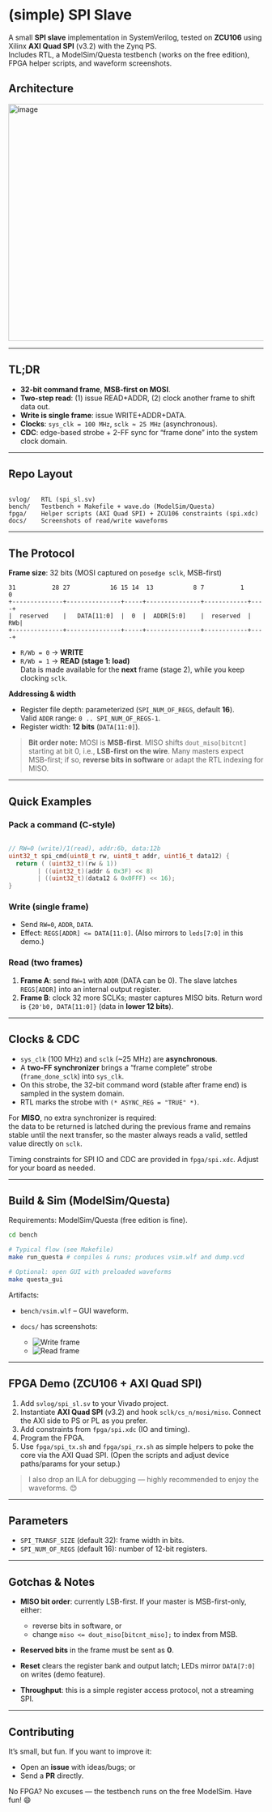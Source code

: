 # (simple) SPI Slave

A small **SPI slave** implementation in SystemVerilog, tested on **ZCU106** using Xilinx **AXI Quad SPI** (v3.2) with the Zynq PS.  
Includes RTL, a ModelSim/Questa testbench (works on the free edition), FPGA helper scripts, and waveform screenshots.

## Architecture

<img width="1308" height="468" alt="image" src="https://github.com/user-attachments/assets/fcaddbbb-cbc9-4b6f-b2e2-f5baa21e1f30" />

---

## TL;DR
- **32-bit command frame**, **MSB-first on MOSI**.
- **Two-step read**: (1) issue READ+ADDR, (2) clock another frame to shift data out.
- **Write is single frame**: issue WRITE+ADDR+DATA.
- **Clocks**: `sys_clk = 100 MHz`, `sclk ≈ 25 MHz` (asynchronous).
- **CDC**: edge-based strobe + 2-FF sync for “frame done” into the system clock domain.

---

## Repo Layout
```

svlog/   RTL (spi_sl.sv)
bench/   Testbench + Makefile + wave.do (ModelSim/Questa)
fpga/    Helper scripts (AXI Quad SPI) + ZCU106 constraints (spi.xdc)
docs/    Screenshots of read/write waveforms

```

---

## The Protocol

**Frame size**: 32 bits (MOSI captured on `posedge sclk`, MSB-first)

```
31          28 27           16 15 14  13           8 7          1     0
+--------------+---------------+-----+---------------+------------+----+
|  reserved    |   DATA[11:0]  |  0  |  ADDR[5:0]    |  reserved  | RWb|
+--------------+---------------+-----+---------------+------------+----+
```

- `R/Wb = 0` → **WRITE**
- `R/Wb = 1` → **READ (stage 1: load)**  
  Data is made available for the **next** frame (stage 2), while you keep clocking `sclk`.

**Addressing & width**
- Register file depth: parameterized (`SPI_NUM_OF_REGS`, default **16**).  
  Valid `ADDR` range: `0 .. SPI_NUM_OF_REGS-1`.
- Register width: **12 bits** (`DATA[11:0]`).

> **Bit order note:** MOSI is **MSB-first**. MISO shifts `dout_miso[bitcnt]` starting at bit 0, i.e., **LSB-first on the wire**. Many masters expect MSB-first; if so, **reverse bits in software** or adapt the RTL indexing for MISO.

---

## Quick Examples

### Pack a command (C-style)

```C

// RW=0 (write)/1(read), addr:6b, data:12b
uint32_t spi_cmd(uint8_t rw, uint8_t addr, uint16_t data12) {
  return ( (uint32_t)(rw & 1))
        | ((uint32_t)(addr & 0x3F) << 8)
        | ((uint32_t)(data12 & 0x0FFF) << 16);
}

````

### Write (single frame)

* Send `RW=0`, `ADDR`, `DATA`.
* Effect: `REGS[ADDR] <= DATA[11:0]`. (Also mirrors to `leds[7:0]` in this demo.)

### Read (two frames)

1. **Frame A**: send `RW=1` with `ADDR` (DATA can be 0).
   The slave latches `REGS[ADDR]` into an internal output register.
2. **Frame B**: clock 32 more SCLKs; master captures MISO bits.
   Return word is `{20'b0, DATA[11:0]}` (data in **lower 12 bits**).

---

## Clocks & CDC

- `sys_clk` (100 MHz) and `sclk` (~25 MHz) are **asynchronous**.  
- A **two-FF synchronizer** brings a “frame complete” strobe (`frame_done_sclk`) into `sys_clk`.  
- On this strobe, the 32-bit command word (stable after frame end) is sampled in the system domain.  
- RTL marks the strobe with `(* ASYNC_REG = "TRUE" *)`.  

For **MISO**, no extra synchronizer is required:  
the data to be returned is latched during the previous frame and remains stable until the next transfer, so the master always reads a valid, settled value directly on `sclk`.  

Timing constraints for SPI IO and CDC are provided in `fpga/spi.xdc`. Adjust for your board as needed.

---

## Build & Sim (ModelSim/Questa)

Requirements: ModelSim/Questa (free edition is fine).

```bash
cd bench

# Typical flow (see Makefile)
make run_questa # compiles & runs; produces vsim.wlf and dump.vcd

# Optional: open GUI with preloaded waveforms
make questa_gui
```

Artifacts:

* `bench/vsim.wlf` – GUI waveform.
* `docs/` has screenshots:

  * ![Write frame](docs/Screenshot%202025-08-18%20at%2020.06.05.png)
  * ![Read frame](docs/Screenshot%202025-08-18%20at%2020.16.31.png)

---

## FPGA Demo (ZCU106 + AXI Quad SPI)

1. Add `svlog/spi_sl.sv` to your Vivado project.
2. Instantiate **AXI Quad SPI** (v3.2) and hook `sclk/cs_n/mosi/miso`.
   Connect the AXI side to PS or PL as you prefer.
3. Add constraints from `fpga/spi.xdc` (IO and timing).
4. Program the FPGA.
5. Use `fpga/spi_tx.sh` and `fpga/spi_rx.sh` as simple helpers to poke the core via the AXI Quad SPI.
   (Open the scripts and adjust device paths/params for your setup.)

> I also drop an ILA for debugging — highly recommended to enjoy the waveforms. 😊

---

## Parameters

* `SPI_TRANSF_SIZE` (default 32): frame width in bits.
* `SPI_NUM_OF_REGS` (default 16): number of 12-bit registers.

---

## Gotchas & Notes

* **MISO bit order**: currently LSB-first. If your master is MSB-first-only, either:

  * reverse bits in software, or
  * change `miso <= dout_miso[bitcnt_miso];` to index from MSB.
* **Reserved bits** in the frame must be sent as **0**.
* **Reset** clears the register bank and output latch; LEDs mirror `DATA[7:0]` on writes (demo feature).
* **Throughput**: this is a simple register access protocol, not a streaming SPI.

---

## Contributing

It’s small, but fun. If you want to improve it:

* Open an **issue** with ideas/bugs; or
* Send a **PR** directly.

No FPGA? No excuses — the testbench runs on the free ModelSim. Have fun! 😄
